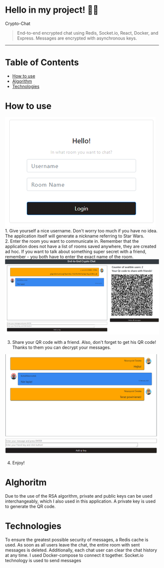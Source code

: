 # Hello in my project! 👋👋
Crypto-Chat
> End-to-end encrypted chat using Redis, Socket.io, React, Docker, and Express. Messages are encrypted with asynchronous keys.
<hr>

# Table of Contents
* [How to use](#how-to-use)
* [Algorithm](#algorithm)
* [Technologies](#technologies)


# <a name="how-to-use"></a>How to use
<img src="./readmesrc/login.png"> 
1. Give yourself a nice username.  Don't worry too much if you have no idea. The application itself will generate a nickname referring to Star Wars.<br />
2. Enter the room you want to communicate in. Remember that the application does not have a list of rooms saved anywhere, they are created ad hoc. If you want to talk about something super secret with a friend, remember - you both have to enter the exact name of the room.
<br />

<img src="./readmesrc/chat1.png"> 

3. Share your QR code with a friend. Also, don't forget to get his QR code! Thanks to them you can decrypt your messages.

<img src="./readmesrc/chat2.png"> 

4. Enjoy!

# <a name="algorithm"></a>Alghoritm
Due to the use of the RSA algorithm, private and public keys can be used interchangeably, which I also used in this application. A private key is used to generate the QR code.

# <a name="technologies"></a>Technologies
To ensure the greatest possible security of messages, a Redis cache is used. As soon as all users leave the chat, the entire room with sent messages is deleted. Additionally, each chat user can clear the chat history at any time.
I used Docker-compose to connect it together. Socket.io technology is used to send messages
